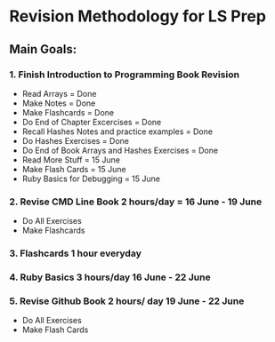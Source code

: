 # Revision Methodology for LS Prep

## Main Goals:

### 1.  Finish Introduction to Programming Book Revision
  - Read Arrays = Done
  - Make Notes = Done
  - Make Flashcards = Done
  - Do End of Chapter Excercises = Done
  - Recall Hashes Notes and practice examples = Done
  - Do Hashes Exercises = Done
  - Do End of Book Arrays and Hashes Exercises = Done
  - Read More Stuff = 15 June
  - Make Flash Cards = 15 June  
  - Ruby Basics for Debugging = 15 June

### 2.  Revise CMD Line Book 2 hours/day = 16 June - 19 June
  - Do All Exercises
  - Make Flashcards

### 3.  Flashcards 1 hour everyday     

### 4. Ruby Basics 3 hours/day 16 June - 22 June

### 5. Revise Github Book 2 hours/ day 19 June - 22 June
  - Do All Exercises
  - Make Flash Cards